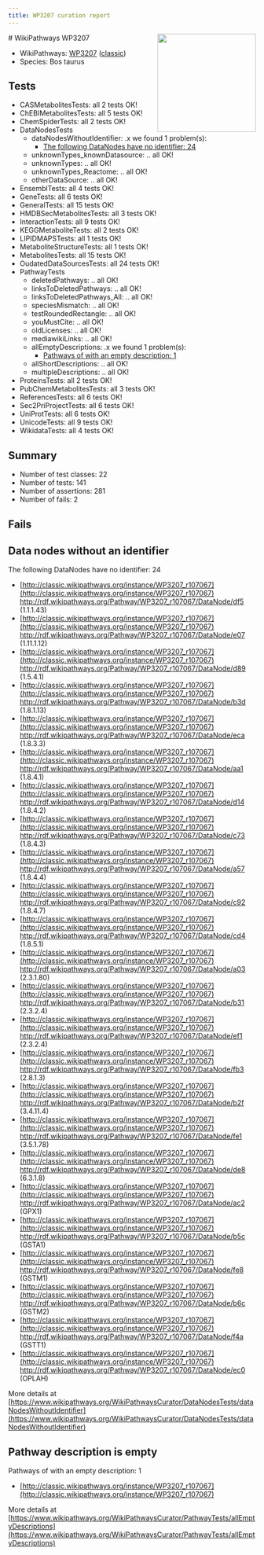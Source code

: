 ```yaml
---
title: WP3207 curation report
---
```


<img style="float: right; width: 200px" src="https://upload.wikimedia.org/wikipedia/commons/thumb/8/83/Wplogo_with_text_500.png/640px-Wplogo_with_text_500.png" />
# WikiPathways WP3207

* WikiPathways: [WP3207](https://wikipathways.org/pathways/WP3207) ([classic](https://classic.wikipathways.org/instance/WP3207))
* Species: Bos taurus
## Tests
* CASMetabolitesTests: all 2 tests OK!
* ChEBIMetabolitesTests: all 5 tests OK!
* ChemSpiderTests: all 2 tests OK!
* DataNodesTests
    * dataNodesWithoutIdentifier: .x we found 1 problem(s):
        * [The following DataNodes have no identifier: 24](#8792c4b3)
    * unknownTypes_knownDatasource: .. all OK!
    * unknownTypes: .. all OK!
    * unknownTypes_Reactome: .. all OK!
    * otherDataSource: .. all OK!
* EnsemblTests: all 4 tests OK!
* GeneTests: all 6 tests OK!
* GeneralTests: all 15 tests OK!
* HMDBSecMetabolitesTests: all 3 tests OK!
* InteractionTests: all 9 tests OK!
* KEGGMetaboliteTests: all 2 tests OK!
* LIPIDMAPSTests: all 1 tests OK!
* MetaboliteStructureTests: all 1 tests OK!
* MetabolitesTests: all 15 tests OK!
* OudatedDataSourcesTests: all 24 tests OK!
* PathwayTests
    * deletedPathways: .. all OK!
    * linksToDeletedPathways: .. all OK!
    * linksToDeletedPathways_All: .. all OK!
    * speciesMismatch: .. all OK!
    * testRoundedRectangle: .. all OK!
    * youMustCite: .. all OK!
    * oldLicenses: .. all OK!
    * mediawikiLinks: .. all OK!
    * allEmptyDescriptions: .x we found 1 problem(s):
        * [Pathways of with an empty description: 1](#798a4967)
    * allShortDescriptions: .. all OK!
    * multipleDescriptions: .. all OK!
* ProteinsTests: all 2 tests OK!
* PubChemMetabolitesTests: all 3 tests OK!
* ReferencesTests: all 6 tests OK!
* Sec2PriProjectTests: all 6 tests OK!
* UniProtTests: all 6 tests OK!
* UnicodeTests: all 9 tests OK!
* WikidataTests: all 4 tests OK!


## Summary

* Number of test classes: 22
* Number of tests: 141
* Number of assertions: 281
* Number of fails: 2

## Fails

<a name="8792c4b3" />

## Data nodes without an identifier

The following DataNodes have no identifier: 24

* [http://classic.wikipathways.org/instance/WP3207_r107067](http://classic.wikipathways.org/instance/WP3207_r107067) http://rdf.wikipathways.org/Pathway/WP3207_r107067/DataNode/df5 (1.1.1.43)
* [http://classic.wikipathways.org/instance/WP3207_r107067](http://classic.wikipathways.org/instance/WP3207_r107067) http://rdf.wikipathways.org/Pathway/WP3207_r107067/DataNode/e07 (1.11.1.12)
* [http://classic.wikipathways.org/instance/WP3207_r107067](http://classic.wikipathways.org/instance/WP3207_r107067) http://rdf.wikipathways.org/Pathway/WP3207_r107067/DataNode/d89 (1.5.4.1)
* [http://classic.wikipathways.org/instance/WP3207_r107067](http://classic.wikipathways.org/instance/WP3207_r107067) http://rdf.wikipathways.org/Pathway/WP3207_r107067/DataNode/b3d (1.8.1.13)
* [http://classic.wikipathways.org/instance/WP3207_r107067](http://classic.wikipathways.org/instance/WP3207_r107067) http://rdf.wikipathways.org/Pathway/WP3207_r107067/DataNode/eca (1.8.3.3)
* [http://classic.wikipathways.org/instance/WP3207_r107067](http://classic.wikipathways.org/instance/WP3207_r107067) http://rdf.wikipathways.org/Pathway/WP3207_r107067/DataNode/aa1 (1.8.4.1)
* [http://classic.wikipathways.org/instance/WP3207_r107067](http://classic.wikipathways.org/instance/WP3207_r107067) http://rdf.wikipathways.org/Pathway/WP3207_r107067/DataNode/d14 (1.8.4.2)
* [http://classic.wikipathways.org/instance/WP3207_r107067](http://classic.wikipathways.org/instance/WP3207_r107067) http://rdf.wikipathways.org/Pathway/WP3207_r107067/DataNode/c73 (1.8.4.3)
* [http://classic.wikipathways.org/instance/WP3207_r107067](http://classic.wikipathways.org/instance/WP3207_r107067) http://rdf.wikipathways.org/Pathway/WP3207_r107067/DataNode/a57 (1.8.4.4)
* [http://classic.wikipathways.org/instance/WP3207_r107067](http://classic.wikipathways.org/instance/WP3207_r107067) http://rdf.wikipathways.org/Pathway/WP3207_r107067/DataNode/c92 (1.8.4.7)
* [http://classic.wikipathways.org/instance/WP3207_r107067](http://classic.wikipathways.org/instance/WP3207_r107067) http://rdf.wikipathways.org/Pathway/WP3207_r107067/DataNode/cd4 (1.8.5.1)
* [http://classic.wikipathways.org/instance/WP3207_r107067](http://classic.wikipathways.org/instance/WP3207_r107067) http://rdf.wikipathways.org/Pathway/WP3207_r107067/DataNode/a03 (2.3.1.80)
* [http://classic.wikipathways.org/instance/WP3207_r107067](http://classic.wikipathways.org/instance/WP3207_r107067) http://rdf.wikipathways.org/Pathway/WP3207_r107067/DataNode/b31 (2.3.2.4)
* [http://classic.wikipathways.org/instance/WP3207_r107067](http://classic.wikipathways.org/instance/WP3207_r107067) http://rdf.wikipathways.org/Pathway/WP3207_r107067/DataNode/ef1 (2.3.2.4)
* [http://classic.wikipathways.org/instance/WP3207_r107067](http://classic.wikipathways.org/instance/WP3207_r107067) http://rdf.wikipathways.org/Pathway/WP3207_r107067/DataNode/fb3 (2.8.1.3)
* [http://classic.wikipathways.org/instance/WP3207_r107067](http://classic.wikipathways.org/instance/WP3207_r107067) http://rdf.wikipathways.org/Pathway/WP3207_r107067/DataNode/b2f (3.4.11.4)
* [http://classic.wikipathways.org/instance/WP3207_r107067](http://classic.wikipathways.org/instance/WP3207_r107067) http://rdf.wikipathways.org/Pathway/WP3207_r107067/DataNode/fe1 (3.5.1.78)
* [http://classic.wikipathways.org/instance/WP3207_r107067](http://classic.wikipathways.org/instance/WP3207_r107067) http://rdf.wikipathways.org/Pathway/WP3207_r107067/DataNode/de8 (6.3.1.8)
* [http://classic.wikipathways.org/instance/WP3207_r107067](http://classic.wikipathways.org/instance/WP3207_r107067) http://rdf.wikipathways.org/Pathway/WP3207_r107067/DataNode/ac2 (GPX1)
* [http://classic.wikipathways.org/instance/WP3207_r107067](http://classic.wikipathways.org/instance/WP3207_r107067) http://rdf.wikipathways.org/Pathway/WP3207_r107067/DataNode/b5c (GSTA1)
* [http://classic.wikipathways.org/instance/WP3207_r107067](http://classic.wikipathways.org/instance/WP3207_r107067) http://rdf.wikipathways.org/Pathway/WP3207_r107067/DataNode/fe8 (GSTM1)
* [http://classic.wikipathways.org/instance/WP3207_r107067](http://classic.wikipathways.org/instance/WP3207_r107067) http://rdf.wikipathways.org/Pathway/WP3207_r107067/DataNode/b6c (GSTM2)
* [http://classic.wikipathways.org/instance/WP3207_r107067](http://classic.wikipathways.org/instance/WP3207_r107067) http://rdf.wikipathways.org/Pathway/WP3207_r107067/DataNode/f4a (GSTT1)
* [http://classic.wikipathways.org/instance/WP3207_r107067](http://classic.wikipathways.org/instance/WP3207_r107067) http://rdf.wikipathways.org/Pathway/WP3207_r107067/DataNode/ec0 (OPLAH)


More details at [https://www.wikipathways.org/WikiPathwaysCurator/DataNodesTests/dataNodesWithoutIdentifier](https://www.wikipathways.org/WikiPathwaysCurator/DataNodesTests/dataNodesWithoutIdentifier)

<a name="798a4967" />

## Pathway description is empty

Pathways of with an empty description: 1

* [http://classic.wikipathways.org/instance/WP3207_r107067](http://classic.wikipathways.org/instance/WP3207_r107067)

More details at [https://www.wikipathways.org/WikiPathwaysCurator/PathwayTests/allEmptyDescriptions](https://www.wikipathways.org/WikiPathwaysCurator/PathwayTests/allEmptyDescriptions)

